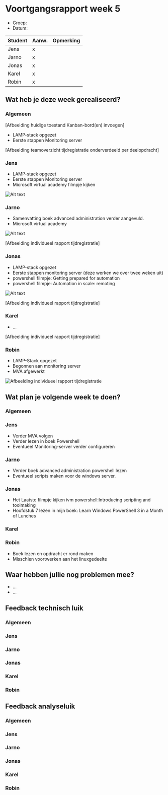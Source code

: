 # Voortgangsrapport week 5

* Groep:
* Datum:

| Student  | Aanw. | Opmerking |
| :---     | :---  | :---      |
| Jens |  x   |           |
| Jarno |   x   |           |
| Jonas |   x   |           |
| Karel |   x   |           |
| Robin |   x   |           |

## Wat heb je deze week gerealiseerd?

### Algemeen

[Afbeelding huidige toestand Kanban-bord(en) invoegen]

* LAMP-stack opgezet
* Eerste stappen Monitoring server

[Afbeelding teamoverzicht tijdregistratie onderverdeeld per deelopdracht]

### Jens

* LAMP-stack opgezet
* Eerste stappen Monitoring server
* Microsoft virtual academy filmpje kijken

![Alt text](http://i.imgur.com/IKZJUpm.png)

### Jarno

* Samenvatting boek advanced administration verder aangevuld.
* Microsoft virtual academy

![Alt text](http://i.imgur.com/8xvFfR4.png)

[Afbeelding individueel rapport tijdregistratie]

### Jonas

* LAMP-stack opgezet
* Eerste stappen monitoring server (deze werken we over twee weken uit)
* powershell filmpje: Getting prepared for automation
* powershell filmpje: Automation in scale: remoting

![Alt text](http://i.imgur.com/F5kPazE.png)

[Afbeelding individueel rapport tijdregistratie]

### Karel

* ...

[Afbeelding individueel rapport tijdregistratie]

### Robin

* LAMP-Stack opgezet
* Begonnen aan monitoring server
* MVA afgewerkt

![Afbeelding individueel rapport tijdregistratie](https://i.gyazo.com/f1a6f8c62ec88568d4885cf1fc8ab939.png)


## Wat plan je volgende week te doen?

### Algemeen
### Jens

* Verder MVA volgen
* Verder lezen in boek Powershell
* Eventueel Monitoring-server verder configureren

### Jarno
* Verder boek advanced administration powershell lezen
* Eventueel scripts maken voor de windows server.

### Jonas
* Het Laatste filmpje kijken ivm powershell:Introducing scripting and toolmaking
* Hoofdstuk 7 lezen in mijn boek: Learn Windows PowerShell 3 in a Month of Lunches

### Karel

### Robin
* Boek lezen en opdracht er rond maken
* Misschien voortwerken aan het linuxgedeelte

## Waar hebben jullie nog problemen mee?

* ...
* ...

## Feedback technisch luik

### Algemeen

### Jens
### Jarno
### Jonas
### Karel
### Robin

## Feedback analyseluik

### Algemeen

### Jens
### Jarno
### Jonas
### Karel
### Robin

